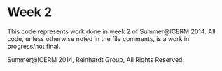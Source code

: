 Week 2
=========
This code represents work done in week 2 of Summer@ICERM 2014.
All code, unless otherwise noted in the file comments, is a work in progress/not final. 

Summer@ICERM 2014, Reinhardt Group, All Rights Reserved. 
